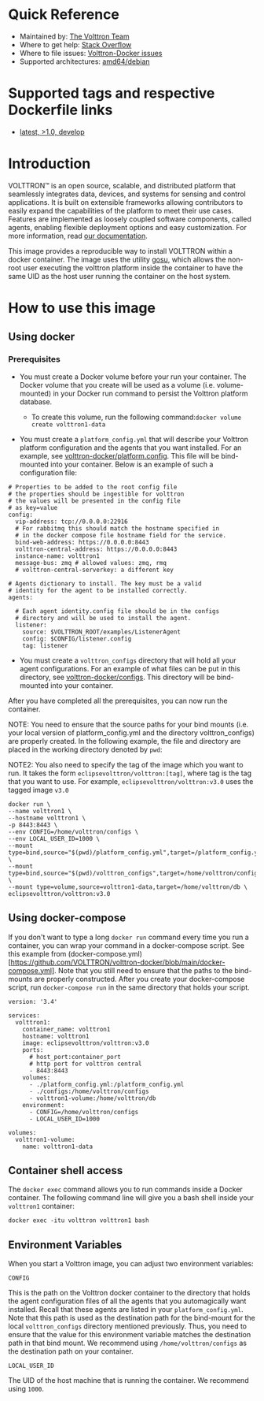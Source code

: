 # Quick Reference

* Maintained by: [The Volttron Team](mailto:volttron@pnnl.gov)
* Where to get help: [Stack Overflow](http://stackoverflow.com/questions/tagged/volttron)
* Where to file issues: [Volttron-Docker issues](https://github.com/VOLTTRON/volttron-docker/issues)
* Supported architectures: [amd64/debian](https://hub.docker.com/r/amd64/debian)

# Supported tags and respective Dockerfile links
* [latest, >1.0, develop](https://github.com/VOLTTRON/volttron-docker/blob/main/Dockerfile)

# Introduction

VOLTTRON™ is an open source, scalable, and distributed platform that seamlessly integrates data, devices, and systems for sensing and control applications. It is built on extensible frameworks allowing contributors to easily expand the capabilities of the platform to meet their use cases. Features are implemented as loosely coupled software components, called agents, enabling flexible deployment options and easy customization.
For more information, read [our documentation](https://volttron.readthedocs.io/en/develop/index.html).

This image provides a reproducible way to install VOLTTRON within a docker container.
The image uses the utility [gosu](https://github.com/tianon/gosu), which allows the non-root user executing the volttron platform inside the container to have the same UID as the host user running the container on the host system.

# How to use this image

## Using docker

### Prerequisites

* You must create a Docker volume before your run your container. The Docker volume that you create will be used
as a volume (i.e. volume-mounted) in your Docker run command to persist the Volttron platform database.
  * To create this volume, run the following command:`docker volume create volttron1-data`

* You must create a `platform_config.yml` that will describe your Volttron platform configuration and the agents that you want installed. For an example, see [volttron-docker/platform.config](https://github.com/VOLTTRON/volttron-docker/blob/main/platform_config.yml). This file will be bind-mounted into your container. Below is an example of such a configuration file:

```shell
# Properties to be added to the root config file
# the properties should be ingestible for volttron
# the values will be presented in the config file
# as key=value
config:
  vip-address: tcp://0.0.0.0:22916
  # For rabbitmq this should match the hostname specified in
  # in the docker compose file hostname field for the service.
  bind-web-address: https://0.0.0.0:8443
  volttron-central-address: https://0.0.0.0:8443
  instance-name: volttron1
  message-bus: zmq # allowed values: zmq, rmq
  # volttron-central-serverkey: a different key

# Agents dictionary to install. The key must be a valid
# identity for the agent to be installed correctly.
agents:

  # Each agent identity.config file should be in the configs
  # directory and will be used to install the agent.
  listener:
    source: $VOLTTRON_ROOT/examples/ListenerAgent
    config: $CONFIG/listener.config
    tag: listener
```

* You must create a `volttron_configs` directory that will hold all your agent configurations. For an example of what files can be put in this directory, see [volttron-docker/configs](https://github.com/VOLTTRON/volttron-docker/tree/main/configs). This directory will be bind-mounted into your container.

After you have completed all the prerequisites, you can now run the container.

NOTE: You need to ensure that the source paths for
your bind mounts (i.e. your local version of platform_config.yml and the directory volttron_configs) are properly created. In the following example,
the file and directory are placed in the working directory denoted by `pwd`:

NOTE2: You also need to specify the tag of the image which you want to run. It takes the form `eclipsevolttron/volttron:[tag]`, where tag
is the tag that you want to use. For example, `eclipsevolttron/volttron:v3.0` uses the tagged image `v3.0`
```shell
docker run \
--name volttron1 \
--hostname volttron1 \
-p 8443:8443 \
--env CONFIG=/home/volttron/configs \
--env LOCAL_USER_ID=1000 \
--mount type=bind,source="$(pwd)/platform_config.yml",target=/platform_config.yml \
--mount type=bind,source="$(pwd)/volttron_configs",target=/home/volttron/configs \
--mount type=volume,source=volttron1-data,target=/home/volttron/db \
eclipsevolttron/volttron:v3.0
```

## Using docker-compose

If you don't want to type a long `docker run` command every time you run a container, you can wrap your command in a
docker-compose script. See this example from (docker-compose.yml)[https://github.com/VOLTTRON/volttron-docker/blob/main/docker-compose.yml].
Note that you still need to ensure that the paths to the bind-mounts are properly constructed. After you create your docker-compose script,
run `docker-compose run` in the same directory that holds your script.

```shell
version: '3.4'

services:
  volttron1:
    container_name: volttron1
    hostname: volttron1
    image: eclipsevolttron/volttron:v3.0
    ports:
      # host_port:container_port
      # http port for volttron central
      - 8443:8443
    volumes:
      - ./platform_config.yml:/platform_config.yml
      - ./configs:/home/volttron/configs
      - volttron1-volume:/home/volttron/db
    environment:
      - CONFIG=/home/volttron/configs
      - LOCAL_USER_ID=1000

volumes:
  volttron1-volume:
    name: volttron1-data
```

## Container shell access

The `docker exec` command allows you to run commands inside a Docker container. The following command line will give you a bash shell inside your `volttron1` container:

```shell
docker exec -itu volttron volttron1 bash
```

## Environment Variables

When you start a Volttron image, you can adjust two environment variables:

```shell
CONFIG
```

This is the path on the Volttron docker container to the directory that holds the agent configuration files of all the agents that you automagically
want installed. Recall that these agents are listed in your `platform_config.yml`. Note that this path is used as the
destination path for the bind-mount for the local `volttron_configs` directory mentioned previously. Thus, you need to ensure
that the value for this environment variable matches the destination path in that bind mount. We recommend using `/home/volttron/configs` as the destination path on your container.

```shell
LOCAL_USER_ID
```

The UID of the host machine that is running the container. We recommend using `1000`.
